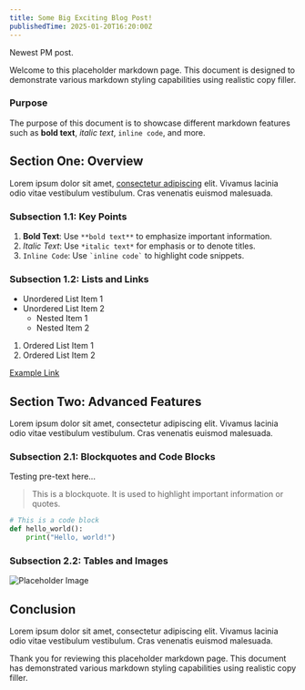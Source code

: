 ```yaml
---
title: Some Big Exciting Blog Post!
publishedTime: 2025-01-20T16:20:00Z
---
```


Newest PM post.

Welcome to this placeholder markdown page. This document is designed to demonstrate various markdown styling capabilities using realistic copy filler.

### Purpose

The purpose of this document is to showcase different markdown features such as **bold text**, _italic text_, `inline code`, and more.

## Section One: Overview

Lorem ipsum dolor sit amet, [consectetur adipiscing](/#) elit. Vivamus lacinia odio vitae vestibulum vestibulum. Cras venenatis euismod malesuada.

### Subsection 1.1: Key Points

1. **Bold Text**: Use `**bold text**` to emphasize important information.
2. _Italic Text_: Use `*italic text*` for emphasis or to denote titles.
3. `Inline Code`: Use `` `inline code` `` to highlight code snippets.

### Subsection 1.2: Lists and Links

- Unordered List Item 1
- Unordered List Item 2
  - Nested Item 1
  - Nested Item 2

1. Ordered List Item 1
2. Ordered List Item 2

[Example Link](https://www.example.com)

## Section Two: Advanced Features

Lorem ipsum dolor sit amet, consectetur adipiscing elit. Vivamus lacinia odio vitae vestibulum vestibulum. Cras venenatis euismod malesuada.

### Subsection 2.1: Blockquotes and Code Blocks

Testing pre-text here...

> This is a blockquote. It is used to highlight important information or quotes.

```python
# This is a code block
def hello_world():
    print("Hello, world!")
```

### Subsection 2.2: Tables and Images

![Placeholder Image](/images/blue-backup-blog-banner.png)

## Conclusion

Lorem ipsum dolor sit amet, consectetur adipiscing elit. Vivamus lacinia odio vitae vestibulum vestibulum. Cras venenatis euismod malesuada.

Thank you for reviewing this placeholder markdown page. This document has demonstrated various markdown styling capabilities using realistic copy filler.

